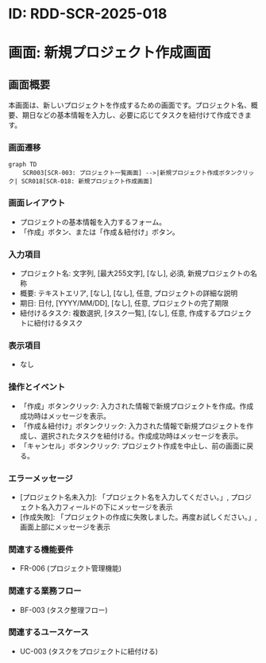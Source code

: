 # ID: RDD-SCR-2025-018

# 画面: 新規プロジェクト作成画面

## 画面概要

本画面は、新しいプロジェクトを作成するための画面です。プロジェクト名、概要、期日などの基本情報を入力し、必要に応じてタスクを紐付けて作成できます。

### 画面遷移

```mermaid
graph TD
    SCR003[SCR-003: プロジェクト一覧画面] -->|新規プロジェクト作成ボタンクリック| SCR018[SCR-018: 新規プロジェクト作成画面]
```

### 画面レイアウト

- プロジェクトの基本情報を入力するフォーム。
- 「作成」ボタン、または「作成＆紐付け」ボタン。

### 入力項目

- プロジェクト名: 文字列, [最大255文字], [なし], 必須, 新規プロジェクトの名称
- 概要: テキストエリア, [なし], [なし], 任意, プロジェクトの詳細な説明
- 期日: 日付, [YYYY/MM/DD], [なし], 任意, プロジェクトの完了期限
- 紐付けるタスク: 複数選択, [タスク一覧],
  [なし], 任意, 作成するプロジェクトに紐付けるタスク

### 表示項目

- なし

### 操作とイベント

- 「作成」ボタンクリック: 入力された情報で新規プロジェクトを作成。作成成功時はメッセージを表示。
- 「作成＆紐付け」ボタンクリック: 入力された情報で新規プロジェクトを作成し、選択されたタスクを紐付ける。作成成功時はメッセージを表示。
- 「キャンセル」ボタンクリック: プロジェクト作成を中止し、前の画面に戻る。

### エラーメッセージ

- [プロジェクト名未入力]: 「プロジェクト名を入力してください。」, プロジェクト名入力フィールドの下にメッセージを表示
- [作成失敗]: 「プロジェクトの作成に失敗しました。再度お試しください。」, 画面上部にメッセージを表示

### 関連する機能要件

- FR-006 (プロジェクト管理機能)

### 関連する業務フロー

- BF-003 (タスク整理フロー)

### 関連するユースケース

- UC-003 (タスクをプロジェクトに紐付ける)
